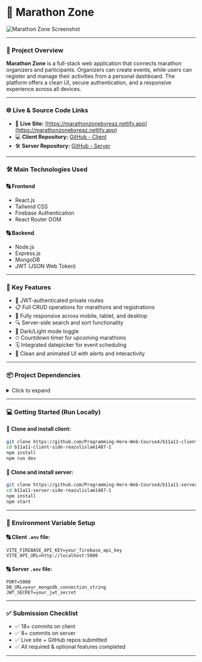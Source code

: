 # 🏃 Marathon Zone

![Marathon Zone Screenshot](https://i.postimg.cc/C5Z4Qr9p/Screenshot-2025-06-25-053132.png)


---

### 📜 Project Overview

**Marathon Zone** is a full-stack web application that connects marathon organizers and participants. Organizers can create events, while users can register and manage their activities from a personal dashboard. The platform offers a clean UI, secure authentication, and a responsive experience across all devices.

---

### 🌐 Live & Source Code Links

* 🔗 **Live Site:** [https://marathonzonebyreaz.netlify.app](https://marathonzonebyreaz.netlify.app)
* 💻 **Client Repository:** [GitHub - Client](https://github.com/Programming-Hero-Web-Course4/b11a11-client-side-reazulislam1487-1.git)
* 🛠️ **Server Repository:** [GitHub - Server](https://github.com/Programming-Hero-Web-Course4/b11a11-server-side-reazulislam1487-1.git)

---

### 🛠️ Main Technologies Used

#### 🔠 **Frontend**

* React.js
* Tailwind CSS
* Firebase Authentication
* React Router DOM

#### 🔠 **Backend**

* Node.js
* Express.js
* MongoDB
* JWT (JSON Web Token)

---

### 🚀 Key Features

* 🔐 JWT-authenticated private routes
* 📋 Full CRUD operations for marathons and registrations
* 📱 Fully responsive across mobile, tablet, and desktop
* 🔍 Server-side search and sort functionality
* 🌃 Dark/Light mode toggle
* ⏱ Countdown timer for upcoming marathons
* 🗓 Integrated datepicker for event scheduling
* 🎨 Clean and animated UI with alerts and interactivity

---

### 📦 Project Dependencies

<details>
<summary>Click to expand</summary>

```json
"dependencies": {
  "@tailwindcss/vite": "^4.1.7",
  "axios": "^1.9.0",
  "daisyui": "^5.0.37",
  "dotenv": "^16.5.0",
  "firebase": "^11.8.1",
  "icons": "^1.0.0",
  "lottie-react": "^2.4.1",
  "lucide-react": "^0.513.0",
  "motion": "^12.14.0",
  "react": "^19.1.0",
  "react-countdown-circle-timer": "^3.2.1",
  "react-datepicker": "^8.4.0",
  "react-dom": "^19.1.0",
  "react-icons": "^5.5.0",
  "react-router": "^7.6.1",
  "react-slick": "^0.30.3",
  "slick-carousel": "^1.8.1",
  "sweetalert2": "^11.22.0",
  "swiper": "^11.2.8",
  "tailwindcss": "^4.1.7"
}
```

</details>

---

### 💻 Getting Started (Run Locally)

#### 📁 Clone and install client:

```bash
git clone https://github.com/Programming-Hero-Web-Course4/b11a11-client-side-reazulislam1487-1.git
cd b11a11-client-side-reazulislam1487-1
npm install
npm run dev
```

#### 📁 Clone and install server:

```bash
git clone https://github.com/Programming-Hero-Web-Course4/b11a11-server-side-reazulislam1487-1.git
cd b11a11-server-side-reazulislam1487-1
npm install
npm start
```

---

### 🔐 Environment Variable Setup

#### 🔠 Client `.env` file:

```
VITE_FIREBASE_API_KEY=your_firebase_api_key
VITE_API_URL=http://localhost:5000
```

#### 🔠 Server `.env` file:

```
PORT=5000
DB_URL=your_mongodb_connection_string
JWT_SECRET=your_jwt_secret
```

---

### ✅ Submission Checklist

* ✅ 18+ commits on client
* ✅ 8+ commits on server
* ✅ Live site + GitHub repos submitted
* ✅ All required & optional features completed

---
